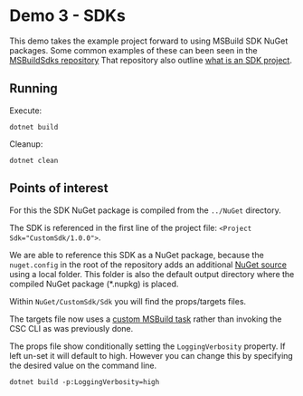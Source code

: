 # Demo 3 - SDKs
This demo takes the example project forward to using MSBuild SDK NuGet packages.
Some common examples of these can been seen in the [MSBuildSdks repository](https://github.com/microsoft/MSBuildSdks)
That repository also outline [what is an SDK project](https://github.com/microsoft/MSBuildSdks?tab=readme-ov-file#what-are-msbuild-sdks).

## Running
Execute:
```cli
dotnet build
```
Cleanup:
```cli
dotnet clean
```

## Points of interest
For this the SDK NuGet package is compiled from the `../NuGet` directory.

The SDK is referenced in the first line of the project file: `<Project Sdk="CustomSdk/1.0.0">`.

We are able to reference this SDK as a NuGet package, because the `nuget.config` in the root of the repository adds an additional [NuGet source](https://learn.microsoft.com/nuget/reference/nuget-config-file?WT.mc_id=DT-MVP-5003472#package-source-sections) using a local folder. This folder is also the default output directory where the compiled NuGet package (*.nupkg) is placed. 

Within `NuGet/CustomSdk/Sdk` you will find the props/targets files. 

The targets file now uses a [custom MSBuild task](https://learn.microsoft.com/visualstudio/msbuild/tutorial-custom-task-code-generation?WT.mc_id=DT-MVP-5003472) rather than invoking the CSC CLI as was previously done.

The props file show conditionally setting the `LoggingVerbosity` property. If left un-set it will default to high. However you can change this by specifying the desired value on the command line.

```cli
dotnet build -p:LoggingVerbosity=high
```

